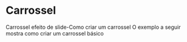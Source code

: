 # Carrossel
Carrossel efeito de slide-Como criar um carrossel O exemplo a seguir mostra como criar um carrossel básico
